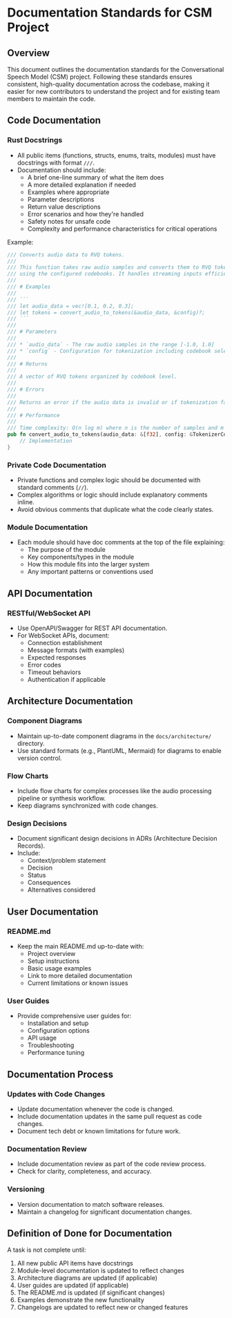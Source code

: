 # Documentation Standards for CSM Project

## Overview
This document outlines the documentation standards for the Conversational Speech Model (CSM) project. Following these standards ensures consistent, high-quality documentation across the codebase, making it easier for new contributors to understand the project and for existing team members to maintain the code.

## Code Documentation

### Rust Docstrings
- All public items (functions, structs, enums, traits, modules) must have docstrings with format `///`.
- Documentation should include:
  - A brief one-line summary of what the item does
  - A more detailed explanation if needed
  - Examples where appropriate
  - Parameter descriptions
  - Return value descriptions
  - Error scenarios and how they're handled
  - Safety notes for unsafe code
  - Complexity and performance characteristics for critical operations

Example:
```rust
/// Converts audio data to RVQ tokens.
///
/// This function takes raw audio samples and converts them to RVQ tokens
/// using the configured codebooks. It handles streaming inputs efficiently.
///
/// # Examples
///
/// ```
/// let audio_data = vec![0.1, 0.2, 0.3];
/// let tokens = convert_audio_to_tokens(&audio_data, &config)?;
/// ```
///
/// # Parameters
///
/// * `audio_data` - The raw audio samples in the range [-1.0, 1.0]
/// * `config` - Configuration for tokenization including codebook selection
///
/// # Returns
///
/// A vector of RVQ tokens organized by codebook level.
///
/// # Errors
///
/// Returns an error if the audio data is invalid or if tokenization fails.
///
/// # Performance
///
/// Time complexity: O(n log m) where n is the number of samples and m is codebook size.
pub fn convert_audio_to_tokens(audio_data: &[f32], config: &TokenizerConfig) -> Result<Vec<Vec<u32>>> {
    // Implementation
}
```

### Private Code Documentation
- Private functions and complex logic should be documented with standard comments (`//`).
- Complex algorithms or logic should include explanatory comments inline.
- Avoid obvious comments that duplicate what the code clearly states.

### Module Documentation
- Each module should have doc comments at the top of the file explaining:
  - The purpose of the module
  - Key components/types in the module
  - How this module fits into the larger system
  - Any important patterns or conventions used

## API Documentation

### RESTful/WebSocket API
- Use OpenAPI/Swagger for REST API documentation.
- For WebSocket APIs, document:
  - Connection establishment
  - Message formats (with examples)
  - Expected responses
  - Error codes
  - Timeout behaviors
  - Authentication if applicable

## Architecture Documentation

### Component Diagrams
- Maintain up-to-date component diagrams in the `docs/architecture/` directory.
- Use standard formats (e.g., PlantUML, Mermaid) for diagrams to enable version control.

### Flow Charts
- Include flow charts for complex processes like the audio processing pipeline or synthesis workflow.
- Keep diagrams synchronized with code changes.

### Design Decisions
- Document significant design decisions in ADRs (Architecture Decision Records).
- Include:
  - Context/problem statement
  - Decision
  - Status
  - Consequences
  - Alternatives considered

## User Documentation

### README.md
- Keep the main README.md up-to-date with:
  - Project overview
  - Setup instructions
  - Basic usage examples
  - Link to more detailed documentation
  - Current limitations or known issues

### User Guides
- Provide comprehensive user guides for:
  - Installation and setup
  - Configuration options
  - API usage
  - Troubleshooting
  - Performance tuning

## Documentation Process

### Updates with Code Changes
- Update documentation whenever the code is changed.
- Include documentation updates in the same pull request as code changes.
- Document tech debt or known limitations for future work.

### Documentation Review
- Include documentation review as part of the code review process.
- Check for clarity, completeness, and accuracy.

### Versioning
- Version documentation to match software releases.
- Maintain a changelog for significant documentation changes.

## Definition of Done for Documentation

A task is not complete until:
1. All new public API items have docstrings
2. Module-level documentation is updated to reflect changes
3. Architecture diagrams are updated (if applicable)
4. User guides are updated (if applicable)
5. The README.md is updated (if significant changes)
6. Examples demonstrate the new functionality
7. Changelogs are updated to reflect new or changed features 